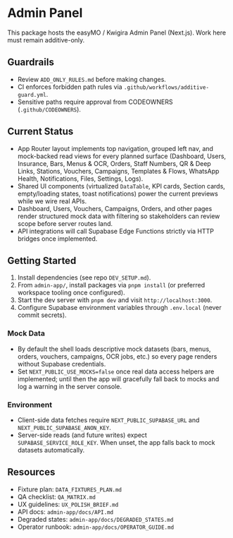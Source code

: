 # Admin Panel

This package hosts the easyMO / Kwigira Admin Panel (Next.js). Work here must
remain additive-only.

## Guardrails

- Review `ADD_ONLY_RULES.md` before making changes.
- CI enforces forbidden path rules via `.github/workflows/additive-guard.yml`.
- Sensitive paths require approval from CODEOWNERS (`.github/CODEOWNERS`).

## Current Status

- App Router layout implements top navigation, grouped left nav, and mock-backed
  read views for every planned surface (Dashboard, Users, Insurance, Bars, Menus
  & OCR, Orders, Staff Numbers, QR & Deep Links, Stations, Vouchers, Campaigns,
  Templates & Flows, WhatsApp Health, Notifications, Files, Settings, Logs).
- Shared UI components (virtualized `DataTable`, KPI cards, Section cards,
  empty/loading states, toast notifications) power the current previews while we
  wire real APIs.
- Dashboard, Users, Vouchers, Campaigns, Orders, and other pages render
  structured mock data with filtering so stakeholders can review scope before
  server routes land.
- API integrations will call Supabase Edge Functions strictly via HTTP bridges
  once implemented.

## Getting Started

1. Install dependencies (see repo `DEV_SETUP.md`).
2. From `admin-app/`, install packages via `pnpm install` (or preferred
   workspace tooling once configured).
3. Start the dev server with `pnpm dev` and visit `http://localhost:3000`.
4. Configure Supabase environment variables through `.env.local` (never commit
   secrets).

### Mock Data

- By default the shell loads descriptive mock datasets (bars, menus, orders,
  vouchers, campaigns, OCR jobs, etc.) so every page renders without Supabase
  credentials.
- Set `NEXT_PUBLIC_USE_MOCKS=false` once real data access helpers are
  implemented; until then the app will gracefully fall back to mocks and log a
  warning in the server console.

### Environment

- Client-side data fetches require `NEXT_PUBLIC_SUPABASE_URL` and
  `NEXT_PUBLIC_SUPABASE_ANON_KEY`.
- Server-side reads (and future writes) expect `SUPABASE_SERVICE_ROLE_KEY`. When
  unset, the app falls back to mock datasets automatically.

## Resources

- Fixture plan: `DATA_FIXTURES_PLAN.md`
- QA checklist: `QA_MATRIX.md`
- UX guidelines: `UX_POLISH_BRIEF.md`
- API docs: `admin-app/docs/API.md`
- Degraded states: `admin-app/docs/DEGRADED_STATES.md`
- Operator runbook: `admin-app/docs/OPERATOR_GUIDE.md`
